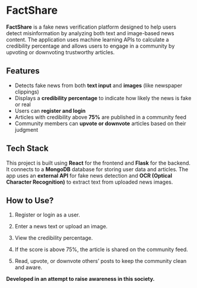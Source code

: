 # FactShare

**FactShare** is a fake news verification platform designed to help users detect misinformation by analyzing both text and image-based news content. The application uses machine learning APIs to calculate a credibility percentage and allows users to engage in a community by upvoting or downvoting trustworthy articles.

## Features

- Detects fake news from both **text input** and **images** (like newspaper clippings)
- Displays a **credibility percentage** to indicate how likely the news is fake or real
- Users can **register and login**
- Articles with credibility above **75%** are published in a community feed
- Community members can **upvote or downvote** articles based on their judgment

## Tech Stack

This project is built using **React** for the frontend and **Flask** for the backend. It connects to a **MongoDB** database for storing user data and articles. The app uses an **external API** for fake news detection and **OCR (Optical Character Recognition)** to extract text from uploaded news images.

## How to Use?

1. Register or login as a user.

2. Enter a news text or upload an image.

3. View the credibility percentage.

4. If the score is above 75%, the article is shared on the community feed.

5. Read, upvote, or downvote others’ posts to keep the community clean and aware.
   
**Developed in an attempt to raise awareness in this society.**
